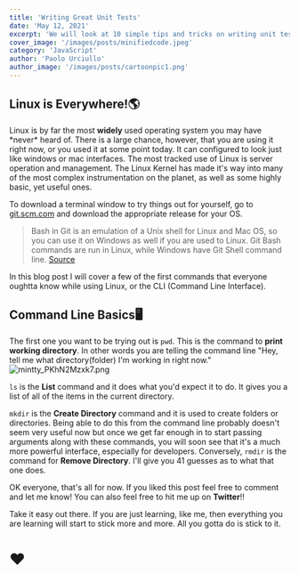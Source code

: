 ```yaml
---
title: 'Writing Great Unit Tests'
date: 'May 12, 2021'
excerpt: 'We will look at 10 simple tips and tricks on writing unit tests in JavaScript'
cover_image: '/images/posts/minifiedcode.jpeg'
category: 'JavaScript'
author: 'Paolo Urciullo'
author_image: '/images/posts/cartoonpic1.png'
---
```


<!-- Markdow generator - https://jaspervdj.be/lorem-markdownum/ -->

## Linux is Everywhere!🌎

<p> 
Linux is by far the most <strong>widely</strong> used operating system you may have *never* heard of.  There is a large chance, however, that you are using it right now, or you used it at some point today.  It can configured to look just like windows or mac interfaces.  The most tracked use of Linux is server operation and management.  The Linux Kernel has made it's way into many of the most complex instrumentation on the planet, as well as some highly basic, yet useful ones.
</p>

To download a terminal window to try things out for yourself, go to [git.scm.com](https://git-scm.com/downloads) and download the appropriate release for your OS.

> Bash in Git is an emulation of a Unix shell for Linux and Mac OS, so you can use it on Windows as well if you are used to Linux. Git Bash commands are run in Linux, while Windows have Git Shell command line.
> [Source](https://www.bitdegree.org/learn/what-is-git#:~:text=Bash%20in%20Git%20is%20an,have%20Git%20Shell%20command%20line.)

In this blog post I will cover a few of the first commands that everyone oughtta know while using Linux, or the CLI (Command Line Interface).

## Command Line Basics🖥

The first one you want to be trying out is `pwd`. This is the command to **print working directory**. In other words you are telling the command line "Hey, tell me what directory(folder) I'm working in right now."  
![mintty_PKhN2Mzxk7.png](https://cdn.hashnode.com/res/hashnode/image/upload/v1613077230808/thbLdAU25.png)

`ls` is the **List** command and it does what you'd expect it to do. It gives you a list of all of the items in the current directory.

`mkdir` is the **Create Directory** command and it is used to create folders or directories. Being able to do this from the command line probably doesn't seem very useful now but once we get far enough in to start passing arguments along with these commands, you will soon see that it's a much more powerful interface, especially for developers. Conversely, `rmdir` is the command for **Remove Directory**. I'll give you 41 guesses as to what that one does.

OK everyone, that's all for now. If you liked this post feel free to comment and let me know! You can also feel free to hit me up on **Twitter**!!

Take it easy out there. If you are just learning, like me, then everything you are learning will start to stick more and more. All you gotta do is stick to it.

# ❤
